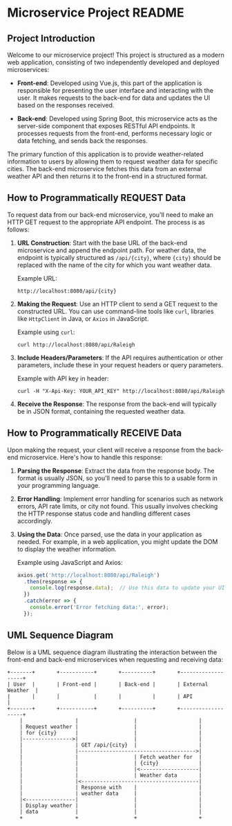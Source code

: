# Microservice Project README

## Project Introduction

Welcome to our microservice project! This project is structured as a modern web application, consisting of two independently developed and deployed microservices:

- **Front-end**: Developed using Vue.js, this part of the application is responsible for presenting the user interface and interacting with the user. It makes requests to the back-end for data and updates the UI based on the responses received.
  
- **Back-end**: Developed using Spring Boot, this microservice acts as the server-side component that exposes RESTful API endpoints. It processes requests from the front-end, performs necessary logic or data fetching, and sends back the responses.

The primary function of this application is to provide weather-related information to users by allowing them to request weather data for specific cities. The back-end microservice fetches this data from an external weather API and then returns it to the front-end in a structured format.

## How to Programmatically REQUEST Data

To request data from our back-end microservice, you'll need to make an HTTP GET request to the appropriate API endpoint. The process is as follows:

1. **URL Construction**: Start with the base URL of the back-end microservice and append the endpoint path. For weather data, the endpoint is typically structured as `/api/{city}`, where `{city}` should be replaced with the name of the city for which you want weather data.

    Example URL:
    ```
    http://localhost:8080/api/{city}
    ```

2. **Making the Request**: Use an HTTP client to send a GET request to the constructed URL. You can use command-line tools like `curl`, libraries like `HttpClient` in Java, or `Axios` in JavaScript.

    Example using `curl`:
    ```
    curl http://localhost:8080/api/Raleigh
    ```

3. **Include Headers/Parameters**: If the API requires authentication or other parameters, include these in your request headers or query parameters.

    Example with API key in header:
    ```
    curl -H "X-Api-Key: YOUR_API_KEY" http://localhost:8080/api/Raleigh
    ```

4. **Receive the Response**: The response from the back-end will typically be in JSON format, containing the requested weather data.

## How to Programmatically RECEIVE Data

Upon making the request, your client will receive a response from the back-end microservice. Here's how to handle this response:

1. **Parsing the Response**: Extract the data from the response body. The format is usually JSON, so you'll need to parse this to a usable form in your programming language.

2. **Error Handling**: Implement error handling for scenarios such as network errors, API rate limits, or city not found. This usually involves checking the HTTP response status code and handling different cases accordingly.

3. **Using the Data**: Once parsed, use the data in your application as needed. For example, in a web application, you might update the DOM to display the weather information.

    Example using JavaScript and Axios:
    ```javascript
    axios.get('http://localhost:8080/api/Raleigh')
      .then(response => {
        console.log(response.data);  // Use this data to update your UI
      })
      .catch(error => {
        console.error('Error fetching data:', error);
      });
    ```

## UML Sequence Diagram

Below is a UML sequence diagram illustrating the interaction between the front-end and back-end microservices when requesting and receiving data:

```
+-------+       +-----------+       +----------+       +-------------------+
| User  |       | Front-end |       | Back-end |       | External Weather  |
|       |       |           |       |          |       | API               |
+-------+       +-----------+       +----------+       +-------------------+
    |                 |                  |                    |
    | Request weather |                  |                    |
    | for {city}      |                  |                    |
    |---------------->|                  |                    |
    |                 | GET /api/{city}  |                    |
    |                 |-------------------------------------->|
    |                 |                  | Fetch weather for  |
    |                 |                  | {city}             |
    |                 |                  |<-------------------|
    |                 |                  | Weather data       |
    |                 |<--------------------------------------|
    |                 | Response with    |                    |
    |                 | weather data     |                    |
    |<----------------|                  |                    |
    | Display weather |                  |                    |
    | data            |                  |                    |
    +                 +                  +                    +

```
